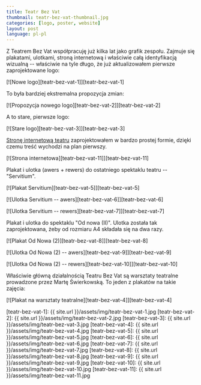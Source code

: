 ```yaml
---
title: Teatr Bez Vat
thumbnail: teatr-bez-vat-thumbnail.jpg
categories: [logo, poster, website]
layout: post
language: pl-pl
---
```


Z Teatrem Bez Vat współpracuję już kilka lat jako grafik zespołu. Zajmuje się plakatami, ulotkami, stroną internetową i właściwie całą identyfikacją wizualną -- właściwie na tyle długo, że już aktualizowałem pierwsze zaprojektowane logo:

[![Nowe logo][teatr-bez-vat-1]][teatr-bez-vat-1]

To była bardziej ekstremalna propozycja zmian:

[![Propozycja nowego logo][teatr-bez-vat-2]][teatr-bez-vat-2]

A to stare, pierwsze logo:

[![Stare logo][teatr-bez-vat-3]][teatr-bez-vat-3]

[Stronę internetową teatru](http://bezvat.art.pl/) zaprojektowałem w bardzo prostej formie, dzięki czemu treść wychodzi na plan pierwszy.

[![Strona internetowa][teatr-bez-vat-11]][teatr-bez-vat-11]

Plakat i ulotka (awers + rewers) do ostatniego spektaklu teatru -- "Servitium".

[![Plakat Servitium][teatr-bez-vat-5]][teatr-bez-vat-5]

[![Ulotka Servitium -- awers][teatr-bez-vat-6]][teatr-bez-vat-6]

[![Ulotka Servitium -- rewers][teatr-bez-vat-7]][teatr-bez-vat-7]

Plakat i ulotka do spektaklu "Od nowa (II)". Ulotka została tak zaprojektowana, żeby od rozmiaru A4 składała się na dwa razy.

[![Plakat Od Nowa (2)][teatr-bez-vat-8]][teatr-bez-vat-8]

[![Ulotka Od Nowa (2) -- awers][teatr-bez-vat-9]][teatr-bez-vat-9]

[![Ulotka Od Nowa (2) -- rewers][teatr-bez-vat-10]][teatr-bez-vat-10]

Właściwie główną działalnością Teatru Bez Vat są warsztaty teatralne prowadzone przez Martę Świerkowską. To jeden z plakatów na takie zajęcia:

[![Plakat na warsztaty teatralne][teatr-bez-vat-4]][teatr-bez-vat-4]

[teatr-bez-vat-1]: {{ site.url }}/assets/img/teatr-bez-vat-1.jpg
[teatr-bez-vat-2]: {{ site.url }}/assets/img/teatr-bez-vat-2.jpg
[teatr-bez-vat-3]: {{ site.url }}/assets/img/teatr-bez-vat-3.jpg
[teatr-bez-vat-4]: {{ site.url }}/assets/img/teatr-bez-vat-4.jpg
[teatr-bez-vat-5]: {{ site.url }}/assets/img/teatr-bez-vat-5.jpg
[teatr-bez-vat-6]: {{ site.url }}/assets/img/teatr-bez-vat-6.jpg
[teatr-bez-vat-7]: {{ site.url }}/assets/img/teatr-bez-vat-7.jpg
[teatr-bez-vat-8]: {{ site.url }}/assets/img/teatr-bez-vat-8.jpg
[teatr-bez-vat-9]: {{ site.url }}/assets/img/teatr-bez-vat-9.jpg
[teatr-bez-vat-10]: {{ site.url }}/assets/img/teatr-bez-vat-10.jpg
[teatr-bez-vat-11]: {{ site.url }}/assets/img/teatr-bez-vat-11.jpg